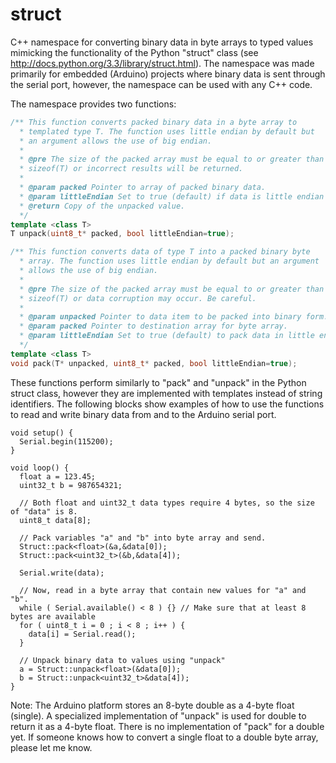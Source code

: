 struct
======

C++ namespace for converting binary data in byte arrays to typed values mimicking the functionality of the Python "struct" class (see http://docs.python.org/3.3/library/struct.html). The namespace was made primarily for embedded (Arduino) projects where binary data is sent through the serial port, however, the namespace can be used with any C++ code.

The namespace provides two functions:

```c++
/** This function converts packed binary data in a byte array to
  * templated type T. The function uses little endian by default but
  * an argument allows the use of big endian.
  *
  * @pre The size of the packed array must be equal to or greater than the 
  * sizeof(T) or incorrect results will be returned.
  *
  * @param packed Pointer to array of packed binary data.
  * @param littleEndian Set to true (default) if data is little endian format, false otherwise.
  * @return Copy of the unpacked value.
  */
template <class T>
T unpack(uint8_t* packed, bool littleEndian=true);

/** This function converts data of type T into a packed binary byte
  * array. The function uses little endian by default but an argument
  * allows the use of big endian.
  *
  * @pre The size of the packed array must be equal to or greater than 
  * sizeof(T) or data corruption may occur. Be careful.
  *
  * @param unpacked Pointer to data item to be packed into binary form.
  * @param packed Pointer to destination array for byte array.
  * @param littleEndian Set to true (default) to pack data in little endian format, false otherwise.
  */
template <class T>
void pack(T* unpacked, uint8_t* packed, bool littleEndian=true);
```
These functions perform similarly to "pack" and "unpack" in the Python struct class, however they are implemented with templates instead of string identifiers. The following blocks show examples of how to use the functions to read and write binary data from and to the Arduino serial port.

```
void setup() {
  Serial.begin(115200);
}

void loop() {
  float a = 123.45;
  uint32_t b = 987654321;
  
  // Both float and uint32_t data types require 4 bytes, so the size of "data" is 8.
  uint8_t data[8];
  
  // Pack variables "a" and "b" into byte array and send.
  Struct::pack<float>(&a,&data[0]);
  Struct::pack<uint32_t>(&b,&data[4]);
  
  Serial.write(data);
  
  // Now, read in a byte array that contain new values for "a" and "b".
  while ( Serial.available() < 8 ) {} // Make sure that at least 8 bytes are available
  for ( uint8_t i = 0 ; i < 8 ; i++ ) {
    data[i] = Serial.read();
  }
  
  // Unpack binary data to values using "unpack"
  a = Struct::unpack<float>(&data[0]);
  b = Struct::unpack<uint32_t>&data[4]);
}
```

Note: The Arduino platform stores an 8-byte double as a 4-byte float (single). A specialized implementation of "unpack" is used for double to return it as a 4-byte float. There is no implementation of "pack" for a double yet. If someone knows how to convert a single float to a double byte array, please let me know.
  
  

